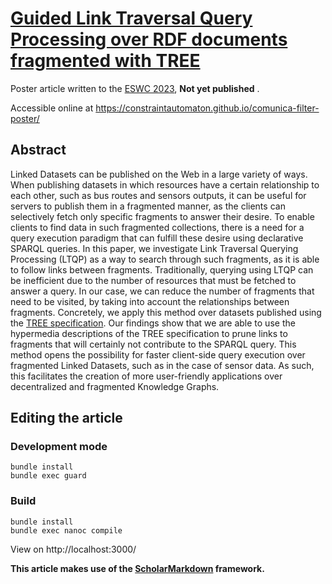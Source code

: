 # [Guided Link Traversal Query Processing over RDF documents fragmented with TREE](https://constraintautomaton.github.io/comunica-filter-poster/)

Poster article written to the [ESWC 2023](https://2023.eswc-conferences.org/), **Not yet published** .

Accessible online at https://constraintautomaton.github.io/comunica-filter-poster/

## Abstract
Linked Datasets can be published on the Web in a large variety of ways.
When publishing datasets in which resources have a certain relationship to each other,
such as bus routes and sensors outputs,
it can be useful for servers to publish them in a fragmented manner,
as the clients can selectively fetch only specific fragments to answer their desire.
To enable clients to find data in such fragmented collections,
there is a need for a query execution paradigm that can fulfill these desire using declarative SPARQL queries.
In this paper, we investigate Link Traversal Querying Processing (LTQP) as a way to search through such fragments,
as it is able to follow links between fragments.
Traditionally, querying using LTQP can be inefficient due to the number of resources that must be fetched to answer a query.
In our case, we can reduce the number of fragments that need to be visited,
by taking into account the relationships between fragments.
Concretely, we apply this method over datasets published using the [TREE specification](https://treecg.github.io/specification/).
Our findings show that we are able to use the hypermedia descriptions of the TREE specification
to prune links to fragments that will certainly not contribute to the SPARQL query.
This method opens the possibility for faster client-side query execution over fragmented Linked Datasets,
such as in the case of sensor data.
As such, this facilitates the creation of more user-friendly applications over decentralized and fragmented Knowledge Graphs.

## Editing the article
### Development mode
```
bundle install
bundle exec guard
```

### Build
```
bundle install
bundle exec nanoc compile
```

View on http://localhost:3000/

**This article makes use of the [ScholarMarkdown](https://github.com/rubensworks/ScholarMarkdown/) framework.**
